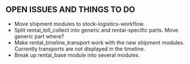 OPEN ISSUES AND THINGS TO DO
----------------------------

* Move shipment modules to stock-logistics-workflow.
* Split rental_toll_collect into generic and rental-specific parts. Move generic part where?
* Make rental_timeline_transport work with the new shipment modules. Currently transports are not displayed in the timeline.
* Break up rental_base module into several modules.

